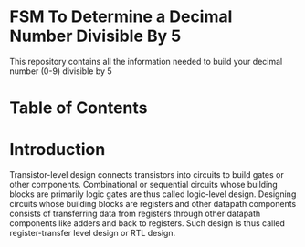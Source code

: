 # FSM To Determine a Decimal Number Divisible By 5
This repository contains all the information needed to build your decimal number (0-9) divisible by 5 

# Table of Contents



# Introduction
Transistor-level design connects transistors into circuits to build gates or other components. Combinational or sequential circuits whose building blocks are primarily logic gates are thus called logic-level design. Designing circuits whose building blocks are registers and other datapath components consists of transferring data from registers through other datapath components like adders and back to registers. Such design is thus called register-transfer level design or RTL design.
